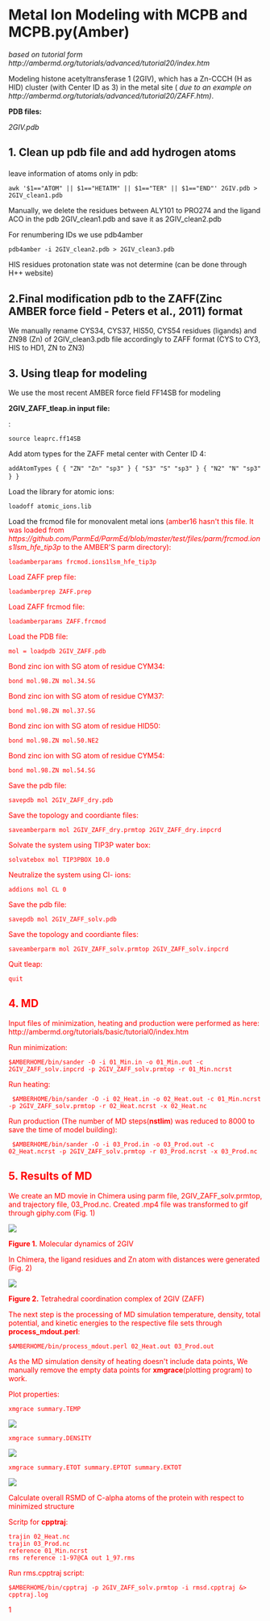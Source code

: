 <h1><strong>Metal Ion Modeling with MCPB and MCPB.py(Amber)</strong></h1>
<p><em>based on tutorial form http://ambermd.org/tutorials/advanced/tutorial20/index.htm</em></p>

<p>Modeling histone acetyltransferase 1 (2GIV), which has a Zn-CCCH (H as HID) cluster (with Center ID as 3) in the metal site (<em> due to an example on http://ambermd.org/tutorials/advanced/tutorial20/ZAFF.htm)</em>.</p>

<p><strong>PDB files:</strong></p>
<em>2GIV.pdb</em>

<h2>1. Clean up pdb file and add hydrogen atoms</p></h2>
<p>leave information of atoms only in pdb:</p>
<pre><code>awk '$1=="ATOM" || $1=="HETATM" || $1=="TER" || $1=="END"' 2GIV.pdb > 2GIV_clean1.pdb</code></pre>


<p>Manually, we delete the residues between ALY101 to PRO274 and the ligand ACO in the pdb
2GIV_clean1.pdb and save it as  2GIV_clean2.pdb</p>

<p>For renumbering IDs we use pdb4amber</p>

<pre><code>pdb4amber -i 2GIV_clean2.pdb > 2GIV_clean3.pdb</code></pre>

<p>HIS residues protonation state was not determine (can be done through H++ website)</p>

<h2>2.Final modification pdb to the ZAFF(Zinc AMBER force field - Peters et al., 2011) format</h2>

<p>We manually rename CYS34, CYS37, HIS50, CYS54 residues (ligands) and ZN98 (Zn) of 2GIV_clean3.pdb file accordingly to ZAFF format (CYS to CY3, HIS to HD1, ZN to ZN3)</p>

<p></p>
<h2>3. Using tleap for modeling</h2>
<p>We use the most recent AMBER force field FF14SB for modeling</p>

<p><strong>2GIV_ZAFF_tleap.in input file:</strong></p>
<p>
<style color="blue">load ff14SB force field <font color="red">(I had a problem:leaprc.ff14SB was not found. Solved: I added all possible paths to $AMBERHOME/bin/tleap shell script as it was indicated on <em>http://archive.ambermd.org/201605/0245.html</em> also $AMBEHROME/amber/dat/mtkpp/ZAFF/201108/ path added for necessary files for ZAFF)</font></style>:
<pre><code>source leaprc.ff14SB</code></pre> 
Add atom types for the ZAFF metal center with Center ID 4:
<pre><code>addAtomTypes { { "ZN" "Zn" "sp3" } { "S3" "S" "sp3" } { "N2" "N" "sp3" } }</code> </pre>
Load the library for atomic ions:
<pre><code>loadoff atomic_ions.lib</code></pre> 
Load the frcmod file for monovalent metal ions <font color="red">(amber16 hasn't this file. It was loaded from <em>https://github.com/ParmEd/ParmEd/blob/master/test/files/parm/frcmod.ions1lsm_hfe_tip3p</em> to the AMBER'S parm directory): 
<pre><code>loadamberparams frcmod.ions1lsm_hfe_tip3p</code></pre>
Load ZAFF prep file:
<pre><code>loadamberprep ZAFF.prep</code></pre>
Load ZAFF frcmod file:
<pre><code>loadamberparams ZAFF.frcmod</code></pre>
Load the PDB file:
<pre><code>mol = loadpdb 2GIV_ZAFF.pdb</code></pre>
Bond zinc ion with SG atom of residue CYM34:
<pre><code>bond mol.98.ZN mol.34.SG</code></pre>
Bond zinc ion with SG atom of residue CYM37:
<pre><code>bond mol.98.ZN mol.37.SG</code></pre>
Bond zinc ion with SG atom of residue HID50:
<pre><code>bond mol.98.ZN mol.50.NE2</code></pre>
Bond zinc ion with SG atom of residue CYM54:
<pre><code>bond mol.98.ZN mol.54.SG</code></pre>
Save the pdb file:
<pre><code>savepdb mol 2GIV_ZAFF_dry.pdb</code></pre>
Save the topology and coordiante files:
<pre><code>saveamberparm mol 2GIV_ZAFF_dry.prmtop 2GIV_ZAFF_dry.inpcrd</code></pre>
Solvate the system using TIP3P water box:
<pre><code>solvatebox mol TIP3PBOX 10.0</code></pre>
Neutralize the system using Cl- ions:
<pre><code>addions mol CL 0</code></pre>
Save the pdb file:
<pre><code>savepdb mol 2GIV_ZAFF_solv.pdb</code></pre>
Save the topology and coordiante files:
<pre><code>saveamberparm mol 2GIV_ZAFF_solv.prmtop 2GIV_ZAFF_solv.inpcrd</code></pre> 
Quit tleap:
<pre><code>quit</code></pre>

<h2>4. MD</h2>
<p>Input files of minimization, heating and production were performed as here: http://ambermd.org/tutorials/basic/tutorial0/index.htm</p>
<p></p>
Run minimization:
<pre><code>$AMBERHOME/bin/sander -O -i 01_Min.in -o 01_Min.out -c 2GIV_ZAFF_solv.inpcrd -p 2GIV_ZAFF_solv.prmtop -r 01_Min.ncrst</code></pre>
<p></p>

Run heating:
<pre><code> $AMBERHOME/bin/sander -O -i 02_Heat.in -o 02_Heat.out -c 01_Min.ncrst -p 2GIV_ZAFF_solv.prmtop -r 02_Heat.ncrst -x 02_Heat.nc</code></pre>

Run production (The number of MD steps(<strong>nstlim</strong>) was reduced to 8000 to save the time of model building):
<pre><code> $AMBERHOME/bin/sander -O -i 03_Prod.in -o 03_Prod.out -c 02_Heat.ncrst -p 2GIV_ZAFF_solv.prmtop -r 03_Prod.ncrst -x 03_Prod.nc</code></pre>

<h2>5. Results of MD</h2>
<p> We create an MD movie in Chimera using parm file, 2GIV_ZAFF_solv.prmtop, and trajectory file, 03_Prod.nc. Created .mp4 file was transformed to gif through giphy.com (Fig. 1)</p>

![](Results/2GIV_ZAFF_Chimera.gif)

<p><strong>Figure 1.</strong> Molecular dynamics of 2GIV</p>


<p>In Chimera, the ligand residues and Zn atom with distances were generated (Fig. 2)</p>

![](Results/2GIV_ZAFF_Chimera1.gif)

<p><strong>Figure 2.</strong> Tetrahedral coordination complex of 2GIV (ZAFF)</p>

The next step is the processing of MD simulation temperature, density, total potential, and kinetic energies to the respective file sets through  <strong>process_mdout.perl</strong>:

<pre><code>$AMBERHOME/bin/process_mdout.perl 02_Heat.out 03_Prod.out</code></pre>

As the MD simulation density of heating doesn't include data points, We manually remove the empty data points for <strong>xmgrace</strong>(plotting program) to work. 

Plot properties:
<pre><code>xmgrace summary.TEMP</code></pre>

![](https://github.com/ngora/mini-proj/blob/master/MD/summary.TMP.png)

<pre><code>xmgrace summary.DENSITY</code></pre>

![](https://github.com/ngora/mini-proj/blob/master/MD/summary.DENS.png)

<pre><code>xmgrace summary.ETOT summary.EPTOT summary.EKTOT</code></pre>

![](https://github.com/ngora/mini-proj/blob/master/MD/summary.png)

<p>Calculate overall RSMD of C-alpha atoms of the protein with respect to minimized structure</p>

Scritp for <strong>cpptraj</strong>:
<pre><code>trajin 02_Heat.nc
trajin 03_Prod.nc
reference 01_Min.ncrst
rms reference :1-97@CA out 1_97.rms</code></pre>

Run rms.cpptraj script:
<pre><code>$AMBERHOME/bin/cpptraj -p 2GIV_ZAFF_solv.prmtop -i rmsd.cpptraj &> cpptraj.log</code></pre>

1[](https://github.com/ngora/mini-proj/blob/master/MD/1_97.png)






